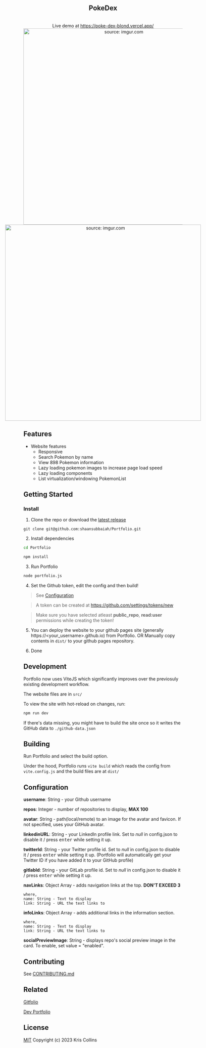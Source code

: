 <div align="center">
    <br>
    <h2><strong> PokeDex </strong></h2>
    <br>
    Live demo at <a href="https://poke-dex-blond.vercel.app/">https://poke-dex-blond.vercel.app/</a>
    <a href="https://imgur.com/z4dMYoG"><img height="620" src="https://imgur.com/zOD48w4" title="source: imgur.com" /></a>
    <br>
    <div style="display:flex; flex-direction:row; justify-content:center;">
    <!-- make it side by side -->
    <a style="flex:1;" href="https://imgur.com/ZuSSkYZ"><img height="620" src="https://imgur.com/ZuSSkYZ" title="source: imgur.com" /></a>
    </div>
</div>

## Features

- Website features
  - Responsive
  - Search Pokemon by name
  - View 898 Pokemon information
  - Lazy loading pokemon images to increase page load speed
  - Lazy loading components
  - List virtualization/windowing PokemonList

## Getting Started

### Install

1. Clone the repo or download the [latest release](https://github.com/shaansubbaiah/Portfolio/releases)

```
git clone git@github.com:shaansubbaiah/Portfolio.git
```

2. Install dependencies

```bash
cd Portfolio

npm install
```

3. Run Portfolio

```bash
node portfolio.js
```

4. Set the Github token, edit the config and then build!

> See [Configuration](#configuration)

> A token can be created at https://github.com/settings/tokens/new

> Make sure you have selected atleast **public_repo**, **read:user** permissions while creating the token!

5. You can deploy the website to your github pages site (generally https://<your_username>.github.io) from Portfolio. OR Manually copy contents in `dist/` to your github pages repository.

6. Done

## Development

Portfolio now uses ViteJS which significantly improves over the previosuly existing development workflow.

The website files are in `src/`

To view the site with hot-reload on changes, run:

```bash
npm run dev
```

If there's data missing, you might have to build the site once so it writes the GitHub data to `./github-data.json`

## Building

Run Portfolio and select the build option.

Under the hood, Portfolio runs `vite build` which reads the config from `vite.config.js` and the build files are at `dist/`

## Configuration

**username**: String - your Github username

**repos**: Integer - number of repositories to display, **MAX 100**

**avatar**: String - path(local/remote) to an image for the avatar and favicon. If not specified, uses your GitHub avatar.

**linkedinURL**: String - your LinkedIn profile link. Set to _null_ in config.json to disable it / press <kbd>enter</kbd> while setting it up.

**twitterId**: String - your Twitter profile id. Set to _null_ in config.json to disable it / press <kbd>enter</kbd> while setting it up. (Portfolio will automatically get your Twitter ID if you have added it to your GitHub profile)

**gitlabId**: String - your GitLab profile id. Set to _null_ in config.json to disable it / press <kbd>enter</kbd> while setting it up.

**navLinks**: Object Array - adds navigation links at the top. **DON'T EXCEED 3**

    where,
    name: String - Text to display
    link: String - URL the text links to

**infoLinks**: Object Array - adds additional links in the information section.

    where,
    name: String - Text to display
    link: String - URL the text links to

**socialPreviewImage**: String - displays repo's social preview image in the card. To enable, set value = "enabled".

## Contributing

See [CONTRIBUTING.md](CONTRIBUTING.md)

## Related

[Gitfolio](https://github.com/imfunniee/gitfolio)

[Dev Portfolio](https://github.com/RyanFitzgerald/devportfolio)

## License

[MIT](LICENSE) Copyright (c) 2023 Kris Collins
